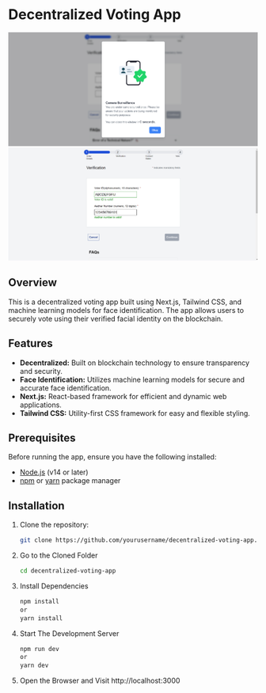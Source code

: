 # Decentralized Voting App

![Landing_Page](https://github.com/N0vice17/diversion-maow/blob/main/frontend/public/landing_page.png)
![Landing_Page1](https://github.com/N0vice17/diversion-maow/blob/main/frontend/public/landing_page2.png)

## Overview

This is a decentralized voting app built using Next.js, Tailwind CSS, and machine learning models for face identification. The app allows users to securely vote using their verified facial identity on the blockchain.

## Features

- **Decentralized:** Built on blockchain technology to ensure transparency and security.
- **Face Identification:** Utilizes machine learning models for secure and accurate face identification.
- **Next.js:** React-based framework for efficient and dynamic web applications.
- **Tailwind CSS:** Utility-first CSS framework for easy and flexible styling.

## Prerequisites

Before running the app, ensure you have the following installed:

- [Node.js](https://nodejs.org/) (v14 or later)
- [npm](https://www.npmjs.com/) or [yarn](https://yarnpkg.com/) package manager

## Installation

1. Clone the repository:
   ```bash
   git clone https://github.com/yourusername/decentralized-voting-app.git
2. Go to the Cloned Folder
   ```bash
   cd decentralized-voting-app
3. Install Dependencies
   ```bash
   npm install
   or
   yarn install
4. Start The Development Server
   ```bash
   npm run dev
   or
   yarn dev
5. Open the Browser and Visit http://localhost:3000
